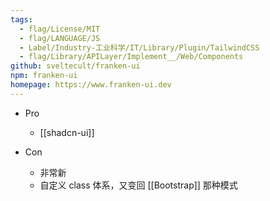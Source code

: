 ```yaml
---
tags:
  - flag/License/MIT
  - flag/LANGUAGE/JS
  - Label/Industry-工业科学/IT/Library/Plugin/TailwindCSS
  - flag/Library/APILayer/Implement__/Web/Components
github: sveltecult/franken-ui
npm: franken-ui
homepage: https://www.franken-ui.dev
---
```


- Pro
    - [[shadcn-ui]]

- Con
    - 非常新
    - 自定义 class 体系，又变回 [[Bootstrap]] 那种模式
